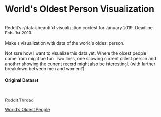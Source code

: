 # World's Oldest Person Visualization
<br/>
Reddit's r/dataisbeautiful visualization contest for January 2019. Deadline Feb. 1st 2019.<br/>
<br/>
Make a visualization with data of the world's oldest person.<br/>
<br/>
Not sure how I want to visualize this data yet. Where the oldest people come from might be fun. Two lines, one showing current oldest person and another showing the current record might also be interestingl. (with further breakdown between men and women?)
<br/>

#### Original Dataset

<br/>

[Reddit Thread](https://www.reddit.com/r/dataisbeautiful/comments/adihze/battle_dataviz_battle_for_the_month_of_january/)
<br/>

[World's Oldest People](http://www.grg.org/Adams/C.HTM)
